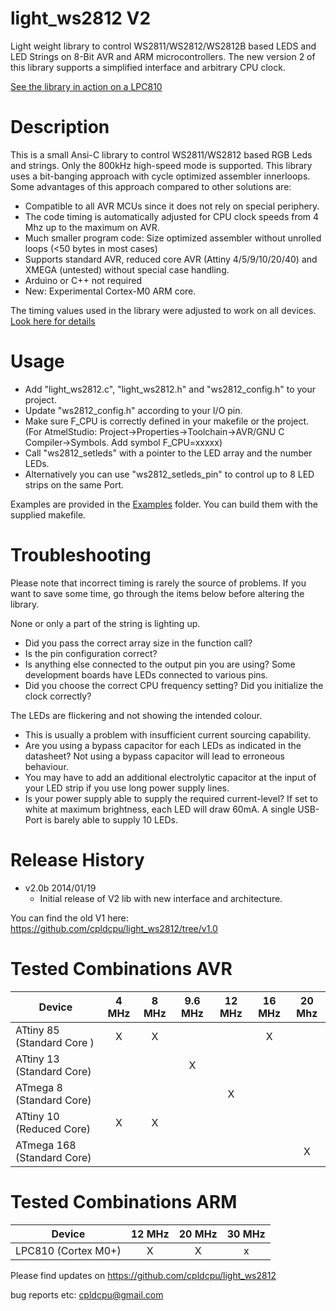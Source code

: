 light_ws2812 V2
============

Light weight library to control WS2811/WS2812/WS2812B based LEDS and LED Strings on 8-Bit AVR and ARM microcontrollers. The new version 2 of this library supports a simplified interface and arbitrary CPU clock.

[See the library in action on a LPC810](http://www.youtube.com/watch?v=Uwxt7SuSV7Y)

Description
===========

This is a small Ansi-C library to control WS2811/WS2812 based RGB Leds and strings. Only the 800kHz
high-speed mode is supported. This library uses a bit-banging approach with cycle optimized assembler
innerloops. Some advantages of this approach compared to other solutions are:

- Compatible to all AVR MCUs since it does not rely on special periphery.
- The code timing is automatically adjusted for CPU clock speeds from 4 Mhz up to the maximum on AVR.
- Much smaller program code: Size optimized assembler without unrolled loops (<50 bytes in most cases)
- Supports standard AVR, reduced core AVR (Attiny 4/5/9/10/20/40) and XMEGA (untested) without special case handling.
- Arduino or C++ not required
- New: Experimental Cortex-M0 ARM core.

The timing values used in the library were adjusted to work on all devices. [Look here for details](http://cpldcpu.wordpress.com/2014/01/14/light_ws2812-library-v2-0-part-i-understanding-the-ws2812/)

Usage
=====

- Add "light_ws2812.c", "light_ws2812.h" and "ws2812_config.h" to your project. 
- Update "ws2812_config.h" according to your I/O pin.
- Make sure F_CPU is correctly defined in your makefile or the project. (For AtmelStudio: Project->Properties->Toolchain->AVR/GNU C Compiler->Symbols. Add symbol F_CPU=xxxxx)
- Call "ws2812_setleds" with a pointer to the LED array and the number LEDs.
- Alternatively you can use "ws2812_setleds_pin" to control up to 8 LED strips on the same Port.

Examples are provided in the [Examples](https://github.com/cpldcpu/light_ws2812/tree/master/light_ws2812_AVR/Examples) folder. You can build them with the supplied makefile.

Troubleshooting 
================
Please note that incorrect timing is rarely the source of problems. If you want to save some time, go through the items below before altering the library.

None or only a part of the string is lighting up.
* Did you pass the correct array size in the function call?
* Is the pin configuration correct?
* Is anything else connected to the output pin you are using? Some development boards have LEDs connected to various pins.
* Did you choose the correct CPU frequency setting? Did you initialize the clock correctly?

The LEDs are flickering and not showing the intended colour.
* This is usually a problem with insufficient current sourcing capability.
* Are you using a bypass capacitor for each LEDs as indicated in the datasheet? Not using a bypass capacitor will lead to erroneous behaviour. 
* You may have to add an additional electrolytic capacitor at the input of your LED strip if you use long power supply lines.
* Is your power supply able to supply the required current-level? If set to white at maximum brightness, each LED will draw 60mA. A single USB-Port is barely able to supply 10 LEDs.

Release History
================

- v2.0b 2014/01/19
	- Initial release of V2 lib with new interface and architecture.

You can find the old V1 here: https://github.com/cpldcpu/light_ws2812/tree/v1.0

Tested Combinations AVR
================

| Device             | 4 MHz  | 8 MHz  | 9.6 MHz | 12 MHz | 16 MHz | 20 Mhz |
| -------------       |:-------:| :-----: | :------: | :----:| :---:| :---:|
| ATtiny 85 (Standard Core )| X      |  X     |         |       |  X   |    |
| ATtiny 13 (Standard Core)|        |        |    X    |       |     |    |
| ATmega 8 (Standard Core)|        |        |         |   X    |     |    |
| ATtiny 10 (Reduced Core)| X      |  X     |         |       |     |    |
| ATmega 168 (Standard Core)|        |        |         |       |     |  X  |

Tested Combinations ARM
================
| Device             | 12 MHz  | 20 MHz  | 30 MHz | 
| -------------       |:-------:| :-----: | :------: |
| LPC810 (Cortex M0+)| X      |  X     |    x     |    

Please find updates on https://github.com/cpldcpu/light_ws2812

bug reports etc: cpldcpu@gmail.com

